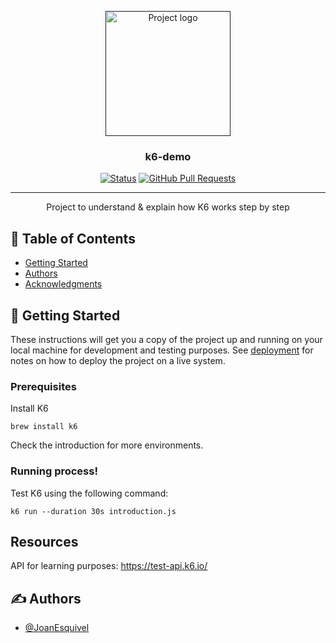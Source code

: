 <p align="center">
  <a href="" rel="noopener">
 <img width=200px height=200px src="https://upload.wikimedia.org/wikipedia/commons/thumb/e/ef/K6-logo.svg/1058px-K6-logo.svg.png" alt="Project logo"></a>
</p>

<h3 align="center">k6-demo</h3>

<div align="center">

[![Status](https://img.shields.io/badge/status-active-success.svg)]()
[![GitHub Pull Requests](https://img.shields.io/github/issues-pr/kylelobo/The-Documentation-Compendium.svg)](https://github.com/kylelobo/The-Documentation-Compendium/pulls)

</div>

---

<p align="center"> Project to understand & explain how K6 works step by step
    <br> 
</p>

## 📝 Table of Contents

- [Getting Started](#getting_started)
- [Authors](#authors)
- [Acknowledgments](#acknowledgement)

## 🏁 Getting Started <a name = "getting_started"></a>

These instructions will get you a copy of the project up and running on your local machine for development and testing purposes. See [deployment](#deployment) for notes on how to deploy the project on a live system.

### Prerequisites

Install K6

```
brew install k6
```
Check the introduction for more environments.

### Running process!

Test K6 using the following command:

```
k6 run --duration 30s introduction.js
```

## Resources
API for learning purposes: https://test-api.k6.io/


## ✍️ Authors <a name = "authors"></a>

- [@JoanEsquivel](https://github.com/JoanEsquivel)


